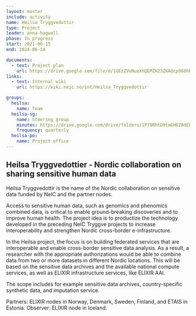 ```yaml
---
layout: master
include: activity
name: Heilsa Tryggvedottir
type: Project
leader: anna-hagwall
phase: In progress
start: 2021-06-15
end: 2024-06-14

documents:
  - text: Project plan
    url: https://drive.google.com/file/d/1GEzZVUNuoXhQEMZH23ZKAGcp968hRr41/view?usp=sharing
links:
  - text: Internal wiki
    url: https://wiki.neic.no/int/Heilsa_Tryggvedottir

groups:
  heilsa:
    name: Team
  heilsa-sg:
    name: Steering group
    minutes: https://drive.google.com/drive/folders/1P79RhtD9tmGHOZ8dEFffI5Y2tmnDQAgm?usp=sharing
    frequency: quarterly
  heilsa-po:
    name: Project office
---
```

## Heilsa Tryggvedottier - Nordic collaboration on sharing sensitive human data

Heilsa Tryggvedottir is the name of the Nordic collaboration on sensitive data funded by NeIC and the partner nodes.

Access to sensitive human data, such as genomics and phenomics combined data, is critical to enable ground-breaking discoveries and to improve human health. The project idea is to productize the technology developed in the preceding NeIC Tryggve projects to increase interoperability and strengthen Nordic cross-border e-infrastructure.

In the Heilsa project, the focus is on building federated services that are interoperable and enable cross-border sensitive data analysis. As a result, a researcher with the appropriate authorizations would be able to combine data from two or more datasets in different Nordic locations. This will be based on the sensitive data archives and the available national compute services, as well as ELIXIR infrastructure services, like ELIXIR AAI.

The scope includes for example sensitive data archives, country-specific synthetic data, and imputation service.

Partners: ELIXIR nodes in Norway, Denmark, Sweden, Finland, and ETAIS in Estonia. 
Observer: ELIXIR node in Iceland. 
